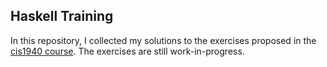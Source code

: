 ## Haskell Training ##
In this repository, I collected my solutions to the exercises proposed in the [cis1940 course](https://www.seas.upenn.edu/~cis1940/spring13/lectures.html).
The exercises are still work-in-progress.
